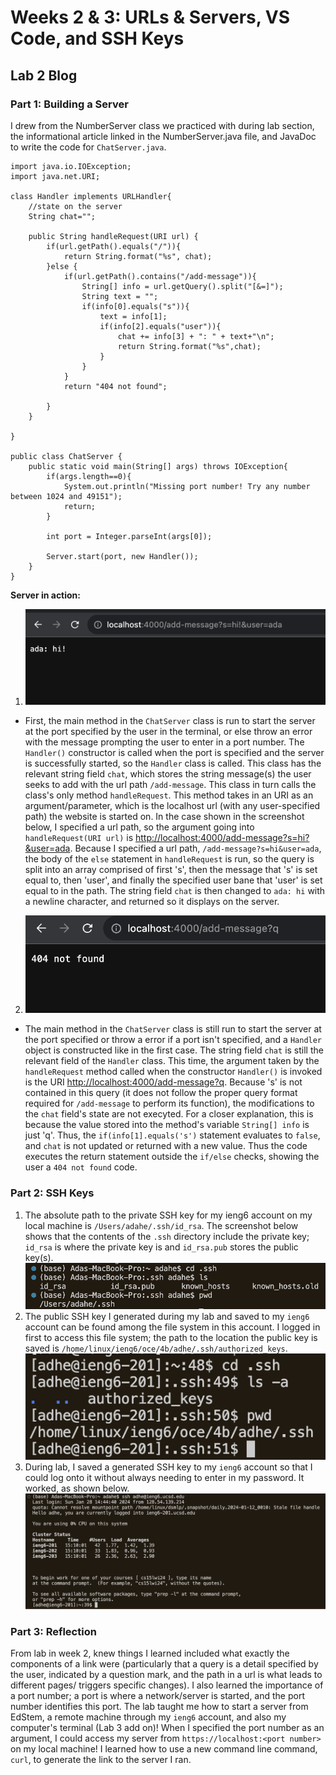 # Weeks 2 & 3: URLs & Servers, VS Code, and SSH Keys
## Lab 2 Blog

### Part 1: Building a Server

I drew from the NumberServer class we practiced with during lab section, the informational article linked in the NumberServer.java file, and JavaDoc to write the code for `ChatServer.java`.
```
import java.io.IOException;
import java.net.URI;

class Handler implements URLHandler{
    //state on the server
    String chat="";
    
    public String handleRequest(URI url) {
        if(url.getPath().equals("/")){
            return String.format("%s", chat);
        }else {
            if(url.getPath().contains("/add-message")){
                String[] info = url.getQuery().split("[&=]");
                String text = "";
                if(info[0].equals("s")){
                    text = info[1];
                    if(info[2].equals("user")){
                        chat += info[3] + ": " + text+"\n";
                        return String.format("%s",chat);
                    }
                }
            }
            return "404 not found";

        }
    }

}

public class ChatServer {
    public static void main(String[] args) throws IOException{
        if(args.length==0){
            System.out.println("Missing port number! Try any number between 1024 and 49151");
            return;
        }

        int port = Integer.parseInt(args[0]);

        Server.start(port, new Handler());
    }
}
```
**Server in action:**
1. ![Image](firstline.png)
- First, the main method in the `ChatServer` class is run to start the server at the port specified by the user in the terminal, or else throw an error with the message prompting the user to enter in a port number. The `Handler()` constructor is called when the port is specified and the server is successfully started, so the `Handler` class is called. This class has the relevant string field `chat`, which stores the string message(s) the user seeks to add with the url path `/add-message`. This class in turn calls the class's only method `handleRequest`. This method takes in an URI as an argument/parameter, which is the localhost url (with any user-specified path) the website is started on. In the case shown in the screenshot below, I specified a url path, so the argument going into `handleRequest(URI url)` is [http://localhost:4000/add-message?s=hi?&user=ada](http://localhost:4000/add-message?s=how%20are%20you?&user=friend). Because I specified a url path, `/add-message?s=hi&user=ada`, the body of the `else` statement in `handleRequest` is run, so the query is split into an array comprised of first 's', then the message that 's' is set equal to, then 'user', and finally the specified user bane that 'user' is set equal to in the path. The string field `chat` is then changed to `ada: hi` with a newline character, and returned so it displays on the server.
2. ![Image](improperquery.png)
  - The main method in the `ChatServer` class is still run to start the server at the port specified or throw a error if a port isn't specified, and a `Handler` object is constructed like in the first case. The string field `chat` is still the relevant field of the `Handler` class. This time, the argument taken by the `handleRequest` method called when the constructor `Handler()` is invoked is the URI [http://localhost:4000/add-message?q](http://localhost:4000/add-message?q). Because 's' is not contained in this query (it does not follow the proper query format required for `/add-message` to perform its function), the modifications to the `chat` field's state are not execyted. For a closer explanation, this is because the value stored into the method's variable `String[] info` is just 'q'. Thus, the `if(info[1].equals('s')` statement evaluates to `false`, and `chat` is not updated or returned with a new value. Thus the code executes the return statement outside the `if/else` checks, showing the user a `404 not found` code.
 
### Part 2: SSH Keys
1. The absolute path to the private SSH key for my ieng6 account on my local machine is `/Users/adahe/.ssh/id_rsa`. The screenshot below shows that the contents of the `.ssh` directory include the private key; `id_rsa` is where the private key is and `id_rsa.pub` stores the public key(s).\
![Image](keylocations.png)
2. The public SSH key I generated during my lab and saved to my `ieng6` account can be found among the file system in this account. I logged in first to access this file system; the path to the location the public key is saved is `/home/linux/ieng6/oce/4b/adhe/.ssh/authorized_keys`.\
![Image](publickey.png)
3. During lab, I saved a generated SSH key to my `ieng6` account so that I could log onto it without always needing to enter in my password. It worked, as shown below.\
 ![Image](loginwithoutpwd.png)

### Part 3: Reflection
From lab in week 2, knew things I learned included what exactly the components of a link were (particularly that a query is a detail specified by the user, indicated by a question mark, and the path in a url is what leads to different pages/ triggers specific changes). I also learned the importance of a port number; a port is where a network/server is started, and the port number identifies this port. The lab taught me how to start a server from EdStem, a remote machine through my `ieng6` account, and also my computer's terminal (Lab 3 add on)! When I specified the port number as an argument, I could access my server from `https://localhost:<port number>` on my local machine! I learned how to use a new command line command, `curl`, to generate the link to the server I ran.
